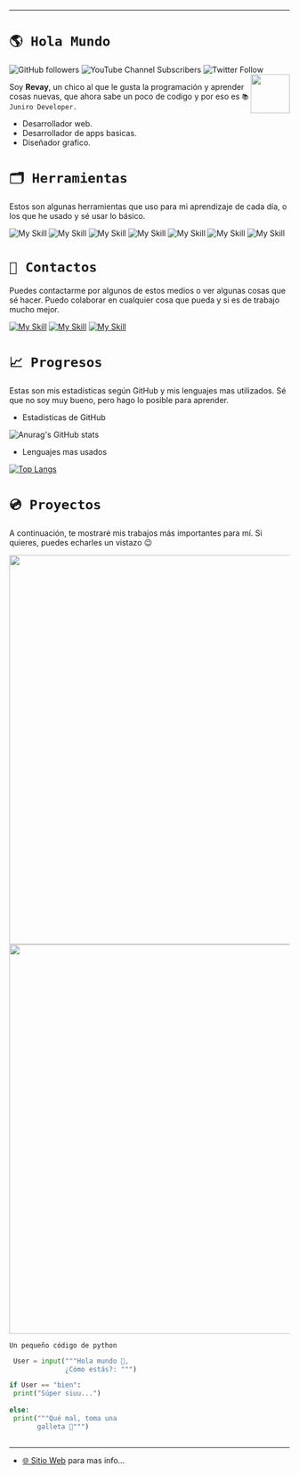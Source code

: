 
---
# ``🌎 Hola Mundo``
![GitHub followers](https://img.shields.io/github/followers/revay3d?style=social) ![YouTube Channel Subscribers](https://img.shields.io/youtube/channel/subscribers/UCE7NWSOlaZ4IOXfIuBip_kQ) ![Twitter Follow](https://img.shields.io/twitter/follow/revayDev?style=social) <img align='right' src="https://i.ibb.co/zr4fNfh/Iz6o-UDs-AAAAASUVORK5-CYII.png" width="70">

Soy **Revay**, un chico al que le gusta la programación y aprender cosas nuevas, que ahora sabe un poco de codigo y por eso es ``📚 Juniro Developer.``

* Desarrollador web.
* Desarrollador de apps basicas.
* Diseñador grafico.

# ``🗂 Herramientas``
Estos son algunas herramientas que uso para mi aprendizaje de cada día, o los que he usado y sé usar lo básico.

![My Skill](https://skillicons.dev/icons?i=py) ![My Skill](https://skillicons.dev/icons?i=js) ![My Skill](https://skillicons.dev/icons?i=html) ![My Skill](https://skillicons.dev/icons?i=css) ![My Skill](https://skillicons.dev/icons?i=sass) ![My Skill](https://skillicons.dev/icons?i=react) ![My Skill](https://skillicons.dev/icons?i=vite) 
 



# ``📣 Contactos``
Puedes contactarme por algunos de estos medios o ver algunas cosas que sé hacer. Puedo colaborar en cualquier cosa que pueda y si es de trabajo mucho mejor.

[![My Skill](https://skillicons.dev/icons?i=discord)](https://discord.com/users/1066481602403766313) [![My Skill](https://skillicons.dev/icons?i=twitter)](https://twitter.com/revayDev?s=09) [![My Skill](https://skillicons.dev/icons?i=github)](https://github.com/Revay3d) 

# ``📈 Progresos``
Estas son mis estadísticas según GitHub y mis lenguajes mas utilizados. Sé que no soy muy bueno, pero hago lo posible para aprender.

* Estadisticas de GitHub

![Anurag's GitHub stats](https://github-readme-stats.vercel.app/api?username=revay3d&show_icons=true&theme=dark&locale=es&icon_color=2F80ED)

* Lenguajes mas usados

[![Top Langs](https://github-readme-stats.vercel.app/api/top-langs/?username=revay3d&layout=compact&locale=es&bg_color=151515&text_color=848484&title_color=FFFFFF)](https://github.com/revay3d/github-readme-stats)

# ``💿 Proyectos``
A continuación, te mostraré mis trabajos más importantes para mí. Si quieres, puedes echarles un vistazo 😉

<p align="center">
  <a href="https://github.com/revay3d/SafeBox">
<img src="https://opengraph.githubassets.com/<any_hash_number>/revay3d/SafeBox"  width="700">
     </a>

   <a href="https://github.com/revay3d/Discord.js">  
<img src="https://opengraph.githubassets.com/<any_hash_number>/revay3d/Discord.js"  width="700">
  </a>

</p>

`Un pequeño código de python`
```Python
 User = input("""Hola mundo 👋,
              ¿Cómo estás?: """)

if User == "bien":
 print("Súper siuu...")
 
else:
 print("""Qué mal, toma una 
       galleta 🍪""")
 
```
---

* [🌐 Sitio Web](https://revaydev.vercel.app/) para mas info...
